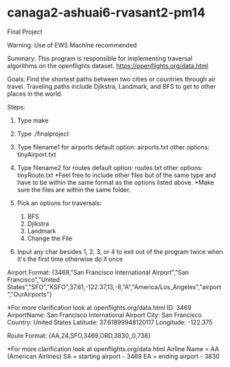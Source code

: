 # canaga2-ashuai6-rvasant2-pm14
Final Project

Warning: Use of EWS Machine recommended

Summary: This program is responsible for implementing traversal algorithms on the openflights dataset. https://openflights.org/data.html

Goals: Find the shortest paths between two cities or countries through air travel. Traveling paths include Djikstra, Landmark, and BFS to get to other places in the world.

Steps:

1. Type make
2. Type ./finalproject

3. Type filename1 for airports default option: airports.txt
                                other options: tinyAirport.txt

4. Type filename2 for routes default option: routes.txt
                                other options: tinyRoute.txt
    *Feel free to include other files but of the same type and have to be within the same format as the options listed above.
    *Make sure the files are within the same folder.

5. Pick an options for traversals:
    1. BFS
    2. Djikstra
    3. Landmark
    4. Change the File

6. Input any char besides 1, 2, 3, or 4 to exit out of the program twice when it's the first time 
    otherwise do it once

Airport Format: 
{3469,"San Francisco International Airport","San Francisco","United States","SFO","KSFO",37.61,-122.37,13,-8,"A","America/Los_Angeles","airport","OurAirports"}

*For more clarification look at openflights.org/data.html
ID: 3469
AirportName: San Francisco International Airport
City: San Francisco
Country: United States
Latitude: 37.61899948120117
Longitude: -122.375

Route Format: {AA,24,SFO,3469,ORD,3830,,0,738}

*For more clarification look at openflights.org/data.html
Airline Name = AA (American Airlines) 
SA = starting airport - 3469
EA = ending airport - 3830
                          

